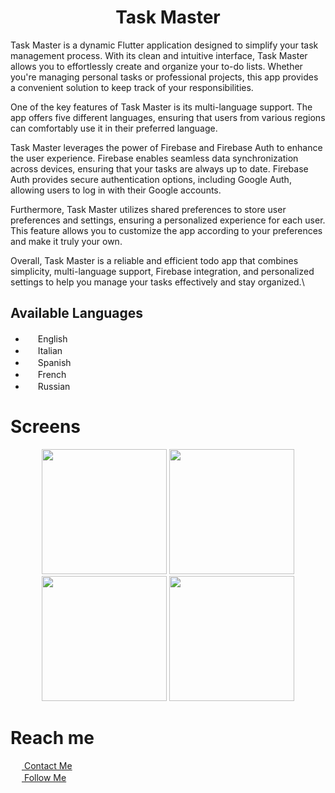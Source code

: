 <h1 align = "center "> Task Master </h1>

  Task Master is a dynamic Flutter application designed to simplify your task management process. With its clean and intuitive interface, Task Master allows you to effortlessly create and organize your to-do lists. Whether you're managing personal tasks or professional projects, this app provides a convenient solution to keep track of your responsibilities.

  One of the key features of Task Master is its multi-language support. The app offers five different languages, ensuring that users from various regions can comfortably use it in their preferred language.

  Task Master leverages the power of Firebase and Firebase Auth to enhance the user experience. Firebase enables seamless data synchronization across devices, ensuring that your tasks are always up to date. Firebase Auth provides secure authentication options, including Google Auth, allowing users to log in with their Google accounts.

  Furthermore, Task Master utilizes shared preferences to store user preferences and settings, ensuring a personalized experience for each user. This feature allows you to customize the app according to your preferences and make it truly your own.

  Overall, Task Master is a reliable and efficient todo app that combines simplicity, multi-language support, Firebase integration, and personalized settings to help you manage your tasks effectively and stay organized.\

## Available Languages
<ul>
  <li><img src="https://static.vecteezy.com/system/resources/previews/016/328/983/original/united-kingdom-flat-rounded-flag-icon-with-transparent-background-free-png.png" width="16" height="16"> English</li>
  <li><img src="https://static.vecteezy.com/system/resources/previews/011/571/348/non_2x/circle-flag-of-italy-free-png.png" width="16" height="16"> Italian</li>
  <li><img src="https://static.vecteezy.com/system/resources/previews/011/571/522/non_2x/circle-flag-of-spain-free-png.png" width="16" height="16"> Spanish</li>
  <li><img src="https://cdn-icons-png.flaticon.com/512/197/197560.png" width="16" height="16"> French</li>
  <li><img src="https://static.vecteezy.com/system/resources/previews/016/328/914/original/russia-flat-rounded-flag-icon-with-transparent-background-free-png.png" width="16" height="16"> Russian</li>
</ul>

# Screens
<div align = "center">
  <img src = "https://github.com/TashM26/Task-Master/assets/137183001/98e92693-81ed-44c6-a51b-6c3169968543" width = "200">
  <img src = "https://github.com/TashM26/Task-Master/assets/137183001/7a3e6df2-2757-4158-87f9-a4db458515e0" width = "200">
  <img src = "https://github.com/TashM26/Task-Master/assets/137183001/fd9141a7-e50e-491c-a883-fc0cc98f279a" width = "200">
  <img src = "https://github.com/TashM26/Task-Master/assets/137183001/96601799-cd2a-4540-9e82-66b2f1f2c419" width = "200">
</div>

# Reach me
<div>
    <a href="mailto:tashdevteam@gmail.com">
      <img src="https://www.pngmart.com/files/16/Gmail-Logo-PNG-Transparent-Image.png" width = "18" height = "14" />
      <span>Contact Me</span>
    </a>
</div>

<div>
    <a href="https://www.instagram.com/m26_tash">
      <img src="https://assets.stickpng.com/thumbs/580b57fcd9996e24bc43c521.png" width = "18" height = "16"/>
      <span>Follow Me</span>
    </a>
</div>

